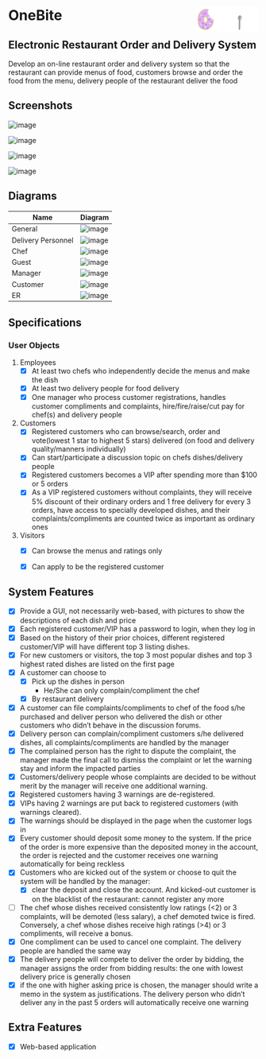 # OneBite<img src="./static/assets/onebite_logo.png" align="right" width="25%">


## Electronic Restaurant Order and Delivery System 

Develop an on-line restaurant order and delivery system so that the restaurant can provide menus of food, customers browse and order the food from the menu, delivery people of the restaurant deliver the food

## Screenshots
![image](https://user-images.githubusercontent.com/70610982/189460252-25f8eb80-bd81-4dac-9771-95173f683832.png)

![image](https://user-images.githubusercontent.com/70610982/189460271-7c9e470c-0d06-4ce8-a45f-69fbc3406683.png)

![image](https://user-images.githubusercontent.com/70610982/189460281-d94495b1-122f-4b2b-8a06-d14acb2c05ea.png)

![image](https://user-images.githubusercontent.com/70610982/189460292-bc09b056-cbf0-4d3f-8cf6-16bd250e6e2d.png)


## Diagrams
| Name      | Diagram |
| ----------- | ----------- |
| General      | ![image](https://user-images.githubusercontent.com/70610982/189460479-4a1480b1-1bdd-4fee-97b9-fac5a7b25cb0.png)|
| Delivery Personnel| ![image](https://user-images.githubusercontent.com/70610982/189460499-f2419c9a-11db-4684-ab5c-1596da12214c.png)|
| Chef| ![image](https://user-images.githubusercontent.com/70610982/189460531-cccad779-a8aa-4f40-9bec-8a3459005049.png)|
| Guest| ![image](https://user-images.githubusercontent.com/70610982/189460543-135e54b1-45fc-4c1d-8a3e-1c48957f19f1.png)|
| Manager | ![image](https://user-images.githubusercontent.com/70610982/189460588-dcdaec9f-f5c4-49e2-acba-9191eaa0d7de.png)|
| Customer | ![image](https://user-images.githubusercontent.com/70610982/189460628-4435862e-0be1-46e7-aad1-b623cad42822.png)|
| ER | ![image](https://user-images.githubusercontent.com/70610982/189460633-b38b82c5-abd0-44f0-9265-39406b450c02.png)|







## Specifications

### User Objects

1. Employees
    - [x] At least two chefs who independently decide the menus and make the dish
    - [X] At least two delivery people for food delivery
    - [X] One manager who process customer registrations, handles customer compliments and complaints, hire/fire/raise/cut pay for chef(s) and delivery people

2. Customers
    - [X] Registered customers who can browse/search, order and vote(lowest 1 star to highest 5 stars) delivered (on food and delivery quality/manners individually)
    - [X] Can start/participate a discussion topic on chefs dishes/delivery people
    - [X] Registered customers becomes a VIP after spending more than $100 or 5 orders
    - [X] As a VIP registered customers without complaints, they will receive 5% discount of their ordinary orders and 1 free delivery for every 3 orders, have access to specially developed dishes, and their complaints/compliments are counted twice as important as ordinary ones

3. Visitors
    - [X] Can browse the menus and ratings only
    - [X] Can apply to be the registered customer


## System Features
- [X] Provide a GUI, not necessarily web-based, with pictures to show the descriptions of each
dish and price 
- [X] Each registered customer/VIP has a password to login, when they log in
- [X] Based on the history of their prior choices, different registered customer/VIP will have different top 3 listing dishes. 
- [X] For new customers or visitors, the top 3 most popular dishes and top 3 highest rated dishes are listed on the first page
- [X] A customer can choose to 
    - [X] Pick up the dishes in person 
        - He/She can only complain/compliment the chef
    - [X] By restaurant delivery
- [X] A customer can file complaints/compliments to chef of the food s/he purchased and deliver person who delivered the dish or other customers who didn’t behave in the discussion forums.
- [x] Delivery person can complain/compliment customers s/he delivered dishes, all complaints/compliments are handled by the manager 
- [x] The complained person has the right to dispute the complaint, the manager made the final call to dismiss the
complaint or let the warning stay and inform the impacted parties 
- [X] Customers/delivery people whose complaints are decided to be without merit by the manager will receive one
additional warning.
- [X] Registered customers having 3 warnings are de-registered. 
- [X] VIPs having 2 warnings are put back to registered customers (with warnings cleared). 
- [X] The warnings should be displayed in the page when the customer logs in
- [X] Every customer should deposit some money to the system. If the price of the order is more expensive than the deposited money in the account, the order is rejected and the
customer receives one warning automatically for being reckless
- [X] Customers who are kicked out of the system or choose to quit the system will be handled by the manager: 
    - [X] clear the deposit and close the account. And kicked-out customer is on the blacklist of the restaurant: cannot register any more
- [ ] The chef whose dishes received consistently low ratings (<2) or 3 complaints, will be demoted (less salary), a chef demoted twice is fired. Conversely, a chef whose dishes receive high ratings (>4) or 3 compliments, will receive a bonus. 
- [X] One compliment can be used to cancel one complaint. The delivery people are handled the same way
- [X] The delivery people will compete to deliver the order by bidding, the manager assigns the order from bidding results: the one with lowest delivery price is generally chosen 
- [X] if the one with higher asking price is chosen, the manager should write a memo in the system as justifications. The delivery person who didn’t deliver any in the past 5 orders will automatically receive one warning

## Extra Features
- [X] Web-based application
